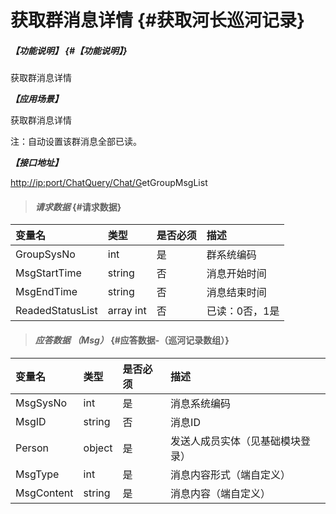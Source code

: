 # 获取群消息详情 {#获取河长巡河记录}

##### _【功能说明】_ {#【功能说明】}

获取群消息详情

_**【应用场景】**_

获取群消息详情

注：自动设置该群消息全部已读。

_**【接口地址】**_

[http://ip:port/ChatQuery/Chat/G](http://ip:port/HMQuery/PatrolRiver/GetPatrolRivers)etGroupMsgList

> #### _请求数据_ {#请求数据}

| 变量名 | 类型 | 是否必须 | 描述 |
| :--- | :--- | :--- | :--- |
| GroupSysNo | int | 是 | 群系统编码 |
| MsgStartTime | string | 否 | 消息开始时间 |
| MsgEndTime | string | 否 | 消息结束时间 |
| ReadedStatusList | array int | 否 | 已读：0否，1是 |

> #### _应答数据 （Msg）_ {#应答数据-（巡河记录数组）}

| 变量名 | 类型 | 是否必须 | 描述 |
| :--- | :--- | :--- | :--- |
| MsgSysNo | int | 是 | 消息系统编码 |
| MsgID | string | 否 | 消息ID |
| Person | object | 是 | 发送人成员实体（见基础模块登录） |
| MsgType | int | 是 | 消息内容形式（端自定义） |
| MsgContent | string | 是 | 消息内容（端自定义） |



